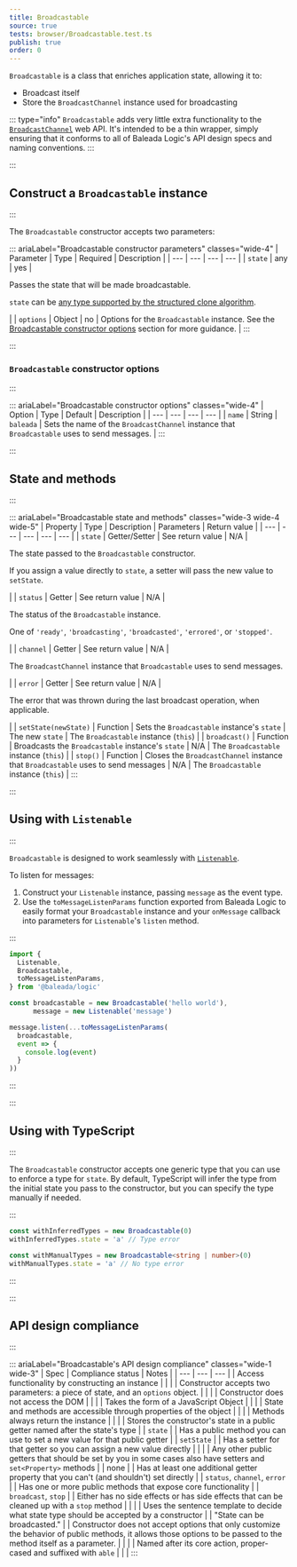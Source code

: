 ```yaml
---
title: Broadcastable
source: true
tests: browser/Broadcastable.test.ts
publish: true
order: 0
---
```


`Broadcastable` is a class that enriches application state, allowing it to:
- Broadcast itself
- Store the `BroadcastChannel` instance used for broadcasting

::: type="info"
`Broadcastable` adds very little extra functionality to the [`BroadcastChannel`](https://developer.mozilla.org/en-US/docs/Web/API/Broadcast_Channel_API) web API. It's intended to be a thin wrapper, simply ensuring that it conforms to all of Baleada Logic's API design specs and naming conventions.
:::

:::
## Construct a `Broadcastable` instance
:::

The `Broadcastable` constructor accepts two parameters:

::: ariaLabel="Broadcastable constructor parameters" classes="wide-4"
| Parameter | Type | Required | Description |
| --- | --- | --- | --- |
| `state` | any | yes | <p>Passes the state that will be made broadcastable.</p><p>`state` can be [any type supported by the structured clone algorithm](https://developer.mozilla.org/en-US/docs/Web/API/Web_Workers_API/Structured_clone_algorithm#supported_types).</p> |
| `options` | Object | no | Options for the `Broadcastable` instance. See the [Broadcastable constructor options](#Broadcastable-constructor-options) section for more guidance. |
:::


:::
### `Broadcastable` constructor options
:::

::: ariaLabel="Broadcastable constructor options" classes="wide-4"
| Option | Type | Default | Description |
| --- | --- | --- | --- |
| `name` | String | `baleada` | Sets the name of the `BroadcastChannel` instance that `Broadcastable` uses to send messages. |
:::


:::
## State and methods
:::

::: ariaLabel="Broadcastable state and methods" classes="wide-3 wide-4 wide-5"
| Property | Type | Description | Parameters | Return value |
| --- | --- | --- | --- | --- |
| `state` | Getter/Setter | See return value | N/A | <p>The state passed to the `Broadcastable` constructor.</p><p>If you assign a value directly to `state`, a setter will pass the new value to `setState`.</p> |
| `status` | Getter | See return value | N/A | <p>The status of the `Broadcastable` instance.</p><p>One of `'ready'`, `'broadcasting'`, `'broadcasted'`, `'errored'`, or `'stopped'`.</p> |
| `channel` | Getter | See return value | N/A | <p>The `BroadcastChannel` instance that `Broadcastable` uses to send messages.</p> |
| `error` | Getter | See return value | N/A | <p>The error that was thrown during the last broadcast operation, when applicable.</p> |
| `setState(newState)` | Function | Sets the `Broadcastable` instance's `state` | The new `state` | The `Broadcastable` instance (`this`) |
| `broadcast()` | Function | Broadcasts the `Broadcastable` instance's `state` | N/A | The `Broadcastable` instance (`this`) |
| `stop()` | Function | Closes the `BroadcastChannel` instance that `Broadcastable` uses to send messages | N/A | The `Broadcastable` instance (`this`) |
:::


:::
## Using with `Listenable`
:::

`Broadcastable` is designed to work seamlessly with [`Listenable`](/docs/logic/classes/Listenable).

To listen for messages:
1. Construct your `Listenable` instance, passing `message` as the event type.
2. Use the `toMessageListenParams` function exported from Baleada Logic to easily format your `Broadcastable` instance and your `onMessage` callback into parameters for `Listenable`'s `listen` method.

:::
```ts
import {
  Listenable,
  Broadcastable,
  toMessageListenParams,
} from '@baleada/logic'

const broadcastable = new Broadcastable('hello world'),
      message = new Listenable('message')

message.listen(...toMessageListenParams(
  broadcastable,
  event => {
    console.log(event)
  }
))
```
:::


:::
## Using with TypeScript
:::

The `Broadcastable` constructor accepts one generic type that you can use to enforce a type for `state`. By default, TypeScript will infer the type from the initial state you pass to the constructor, but you can specify the type manually if needed.

:::
```ts
const withInferredTypes = new Broadcastable(0)
withInferredTypes.state = 'a' // Type error

const withManualTypes = new Broadcastable<string | number>(0)
withManualTypes.state = 'a' // No type error
```
:::



:::
## API design compliance
:::

::: ariaLabel="Broadcastable's API design compliance"  classes="wide-1 wide-3"
| Spec | Compliance status | Notes |
| --- | --- | --- |
| Access functionality by constructing an instance | <BrandApiDesignSpecCheckmark /> |  |
| Constructor accepts two parameters: a piece of state, and an `options` object. | <BrandApiDesignSpecCheckmark /> |  |
| Constructor does not access the DOM | <BrandApiDesignSpecCheckmark /> |  |
| Takes the form of a JavaScript Object | <BrandApiDesignSpecCheckmark /> |  |
| State and methods are accessible through properties of the object | <BrandApiDesignSpecCheckmark /> |  |
| Methods always return the instance | <BrandApiDesignSpecCheckmark /> |  |
| Stores the constructor's state in a public getter named after the state's type | <BrandApiDesignSpecCheckmark /> | `state`  |
| Has a public method you can use to set a new value for that public getter | <BrandApiDesignSpecCheckmark /> | `setState` |
| Has a setter for that getter so you can assign a new value directly | <BrandApiDesignSpecCheckmark /> |  |
| Any other public getters that should be set by you in some cases also have setters and `set<Property>` methods | <BrandApiDesignSpecCheckmark /> | none |
| Has at least one additional getter property that you can't (and shouldn't) set directly | <BrandApiDesignSpecCheckmark /> | `status`, `channel`, `error` |
| Has one or more public methods that expose core functionality | <BrandApiDesignSpecCheckmark /> | `broadcast`, `stop` |
| Either has no side effects or has side effects that can be cleaned up with a `stop` method | <BrandApiDesignSpecCheckmark /> |  |
| Uses the sentence template to decide what state type should be accepted by a constructor | <BrandApiDesignSpecCheckmark /> | "State can be broadcasted." |
| Constructor does not accept options that only customize the behavior of public methods, it allows those options to be passed to the method itself as a parameter. | <BrandApiDesignSpecCheckmark /> | |
| Named after its core action, proper-cased and suffixed with `able` | <BrandApiDesignSpecCheckmark /> | |
:::
